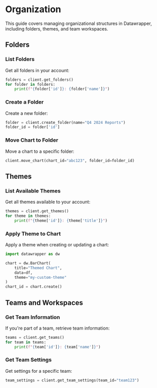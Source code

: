 # Organization

This guide covers managing organizational structures in Datawrapper, including folders, themes, and team workspaces.

## Folders

### List Folders

Get all folders in your account:

```python
folders = client.get_folders()
for folder in folders:
    print(f"{folder['id']}: {folder['name']}")
```

### Create a Folder

Create a new folder:

```python
folder = client.create_folder(name="Q4 2024 Reports")
folder_id = folder['id']
```

### Move Chart to Folder

Move a chart to a specific folder:

```python
client.move_chart(chart_id="abc123", folder_id=folder_id)
```

## Themes

### List Available Themes

Get all themes available to your account:

```python
themes = client.get_themes()
for theme in themes:
    print(f"{theme['id']}: {theme['title']}")
```

### Apply Theme to Chart

Apply a theme when creating or updating a chart:

```python
import datawrapper as dw

chart = dw.BarChart(
    title="Themed Chart",
    data=df,
    theme="my-custom-theme"
)
chart_id = chart.create()
```

## Teams and Workspaces

### Get Team Information

If you're part of a team, retrieve team information:

```python
teams = client.get_teams()
for team in teams:
    print(f"{team['id']}: {team['name']}")
```

### Get Team Settings

Get settings for a specific team:

```python
team_settings = client.get_team_settings(team_id="team123")
```
